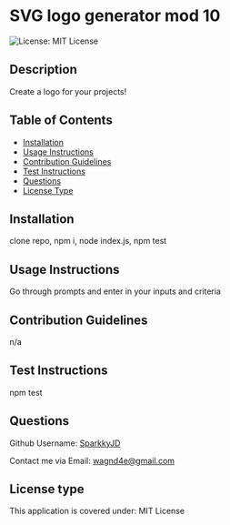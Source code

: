 # SVG logo generator mod 10

![License: MIT License](https://img.shields.io/badge/License-MIT%20License-brightgreen.svg)


## Description
Create a logo for your projects!


## Table of Contents
- [Installation](#installation)
- [Usage Instructions](#usage-instructions)
- [Contribution Guidelines](#contribution-guidelines)
- [Test Instructions](#test-instructions)
- [Questions](#questions)
- [License Type](#license-type)


## Installation <a name="installation"></a>
clone repo, npm i, node index.js, npm test 


## Usage Instructions <a name="usage"></a>
Go through prompts and enter in your inputs and criteria


## Contribution Guidelines <a name="contribution"></a>
n/a


## Test Instructions <a name="test"></a>
npm test

## Questions <a name="github"></a>
 Github Username: <a href="https://github.com/SparkkyJD">SparkkyJD</a>

Contact me via Email: wagnd4e@gmail.com
## License type <a name="license"></a>
This application is covered under: MIT License
